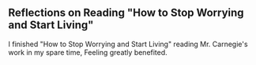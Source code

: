 ## Reflections on Reading "How to Stop Worrying and Start Living"

I finished "How to Stop Worrying and Start Living" reading Mr. Carnegie's work in my spare time, Feeling greatly benefited.
